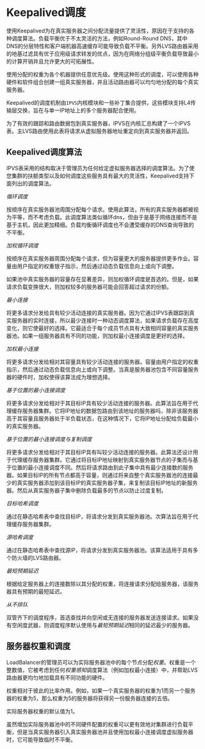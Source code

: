 # Keepalived调度

使用Keepalived为在真实服务器之间分配流量提供了灵活性，原因在于支持的各种调度算法。负载平衡优于不太灵活的方法，例如Round-Round DNS，其中DNS的分层特性和客户端机器高速缓存可能导致负载不平衡。另外LVS路由器采用的地基过滤具有优于应用级请求转发的优点，因为在网络分组级平衡负载导致最小的计算开销并且允许更大的可拓展性。

使用分配的权重为各个机器提供任意优先级。使用这种形式的调度，可以使用各种硬件和软件组合创建一组真实服务器，并且活动路由器可以均匀地分配的每个真实服务器。

Keepalived的调度机制由`IPVS`内核模块和一些补丁集合提供，这些模块支持L4传输层交换，旨在与单一IP地址上的多个服务器配合使用。

为了有效的跟踪和路由数据包到真实服务器，IPVS在内核汇总构建了一个IPVS表。主LVS路由使用此表将请求从虚拟服务器地址重定向到真实服务器并返回。

## Keepalived调度算法



IPVS表采用的结构取决于管理员为任何给定虚拟服务器选择的调度算法。为了使您集群的扶额类型以及如何调度这些服务具有最大的灵活性，Keepalived支持下面列出的调度算法。



*循环调度*

按顺序在真实服务器池周围分配每个请求。使用此算法，所有的真实服务器都被视为平等，而不考虑负载。此调度算法类似循环dns，但由于是基于网络连接而不是基于主机，因此更加精细。负载均衡循环调度也不会遭受缓存的DNS查询导致的不平衡。

*加权循环调度*

按顺序在真实服务器周围分配每个请求，但为容量更大的服务器提供更多作业。容量由用户指定的权重银子指示，然后通过动态负载信息向上或向下调整。

如果池中真实服务器的容量存在显著差异，则加权循环调度是首选的。但是，如果请求负载变换很大，则加权较多的服务器可能会回答超过请求的份额。

*最小连接*

将更多请求分发给具有较少活动连接的真实服务器。因为它通过IPVS表跟踪到真实服务器的实时连接，所以最少连接时一种动态调度算法，如果请求负载存在高度变化，则它使最好的选择。它最适合于每个成员节点具有大致相同容量的真实服务器池。如果一组服务器具有不同的功能，则加权最小连接调度是更好的选择。

*加权最小连接*

将更多请求分发给相对其容量具有较少活动连接的服务器。容量由用户指定的权重指示，然后通过动态负载信息向上或向下调整。当真是服务器池包含不同容量服务器的硬件时，加权使得该算法成为理想选择。

*基于位置的最小连接调度*

将更多请求分发给相对于其目标IP具有较少活动连接的服务器。此算法旨在用于代理缓存服务器集群。它将IP地址的数据包路由到该地址的服务器吗，除非该服务器高于其容量且服务器处于半负载状态，在这种情况下，它将IP地址分配给负载最小的真实服务器。

*基于位置的最小连接调度与复制调度*

将更多请求分发给相对于其目标IP具有叫较少活动连接的服务器。此算法还设计用于代理缓存服务器集群。它通过将目标IP地址映射到真实服务器节点的子集而与基于位置的最小连接调度不同。然后将请求路由到此子集中具有最少连接数的服务器。如果目标IP的所有节点都高于容量，则通过将来自整个真实服务器池的连接最少的真实服务器添加到该目标IP的真实服务器子集，来复制该目标IP地址的新服务器。然后从真实服务器子集中删除负载最多的节点以防止过度复制。

*目标哈希调度*

通过在静态哈希表中查找目标IP，将请求分发到真实服务器池。次算法旨在用于代理缓存服务器集群。

*源哈希调度*

通过在静态哈希表中查找源IP，将请求分发到真实服务器池。该算法适用于具有多个防火墙的LVS路由器。

*最短预期延迟*

根据给定服务器上的连接数除以其分配的权重，将连接请求分配给服务器，该服务器具有预期的最短延迟。

*从不排队*

双管齐下的调度程序，首选查找并向空闲或无连接的服务器发送连接请求。如果没有空闲度武器，则调度程序默认使用与*最短预期延迟*相同的延迟最少的服务器。

## 服务器权重和调度

LoadBalancer的管理员可以为实际服务器池中的每个节点分配*权重*。权重是一个整数值，它被考虑到任何*权重感知*调度算法（例如加权最小连接）中，并帮助LVS路由器更均匀地加载具有不同功能的硬件。

权重相对于彼此的比率作用。例如，如果一个真实服务器的权重为1而另一个服务器的权重为5，那么权重为5的服务器将获得另一份服务器连接的五倍。

实际服务器权重的默认值为1。

虽然增加实际服务器池中的不同硬件配置的权重可以更有效地对集群进行负载平衡，但是当真实服务器引入真实服务器池并且使用加权最小连接调度虚拟服务器时，它可能导致临时不平衡。 
